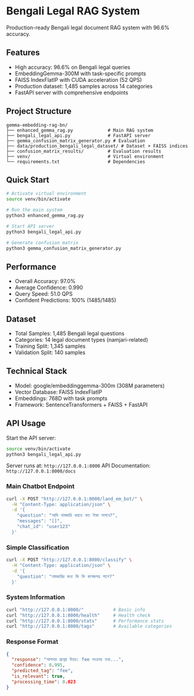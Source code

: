 # Bengali Legal RAG System

Production-ready Bengali legal document RAG system with 96.6% accuracy.

## Features

- High accuracy: 96.6% on Bengali legal queries
- EmbeddingGemma-300M with task-specific prompts
- FAISS IndexFlatIP with CUDA acceleration (52 QPS)
- Production dataset: 1,485 samples across 14 categories
- FastAPI server with comprehensive endpoints

## Project Structure

```
gemma-embedding-rag-bn/
├── enhanced_gemma_rag.py             # Main RAG system
├── bengali_legal_api.py              # FastAPI server
├── gemma_confusion_matrix_generator.py # Evaluation
├── data/production_bengali_legal_dataset/ # Dataset + FAISS indices
├── confusion_matrix_results/         # Evaluation results
├── venv/                             # Virtual environment
└── requirements.txt                  # Dependencies
```

## Quick Start

```bash
# Activate virtual environment
source venv/bin/activate

# Run the main system
python3 enhanced_gemma_rag.py

# Start API server
python3 bengali_legal_api.py

# Generate confusion matrix
python3 gemma_confusion_matrix_generator.py
```

## Performance

- Overall Accuracy: 97.0%
- Average Confidence: 0.990
- Query Speed: 51.0 QPS
- Confident Predictions: 100% (1485/1485)

## Dataset

- Total Samples: 1,485 Bengali legal questions
- Categories: 14 legal document types (namjari-related)
- Training Split: 1,345 samples
- Validation Split: 140 samples

## Technical Stack

- Model: google/embeddinggemma-300m (308M parameters)
- Vector Database: FAISS IndexFlatIP
- Embeddings: 768D with task prompts
- Framework: SentenceTransformers + FAISS + FastAPI

## API Usage

Start the API server:
```bash
source venv/bin/activate
python3 bengali_legal_api.py
```

Server runs at: `http://127.0.0.1:8000`
API Documentation: `http://127.0.0.1:8000/docs`

### Main Chatbot Endpoint
```bash
curl -X POST "http://127.0.0.1:8000/land_em_bot/" \
  -H "Content-Type: application/json" \
  -d '{
    "question": "আমি নামজারি করতে কত টাকা লাগবে?",
    "messages": "[]",
    "chat_id": "user123"
  }'
```

### Simple Classification
```bash
curl -X POST "http://127.0.0.1:8000/classify" \
  -H "Content-Type: application/json" \
  -d '{
    "question": "নামজারির জন্য কি কি কাগজপত্র লাগে?"
  }'
```

### System Information
```bash
curl "http://127.0.0.1:8000/"           # Basic info
curl "http://127.0.0.1:8000/health"     # Health check
curl "http://127.0.0.1:8000/stats"      # Performance stats
curl "http://127.0.0.1:8000/tags"       # Available categories
```

### Response Format
```json
{
  "response": "আপনার প্রশ্নের উত্তর: fee সংক্রান্ত তথ্য...",
  "confidence": 0.995,
  "predicted_tag": "fee",
  "is_relevant": true,
  "processing_time": 0.023
}
```
